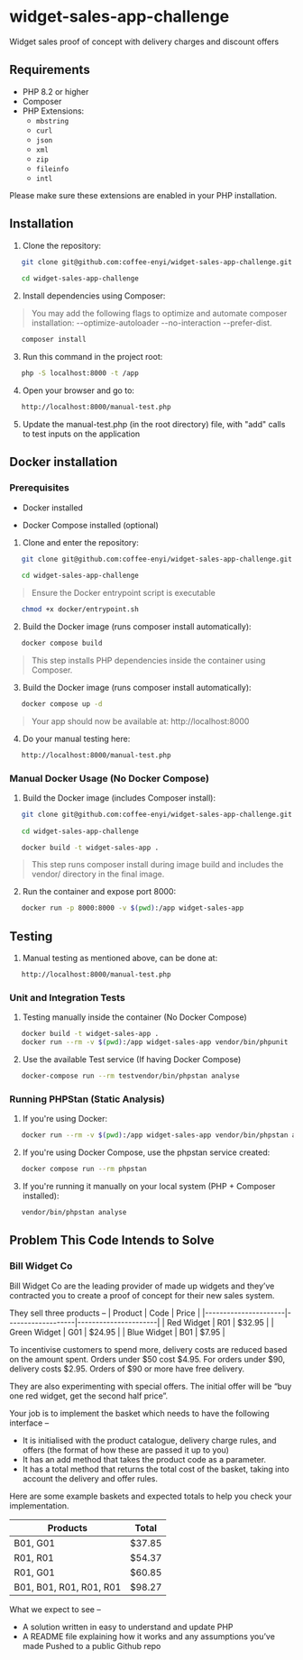 # widget-sales-app-challenge

Widget sales proof of concept with delivery charges and discount offers

## Requirements

- PHP 8.2 or higher
- Composer
- PHP Extensions:
  - `mbstring`
  - `curl`
  - `json`
  - `xml`
  - `zip`
  - `fileinfo`
  - `intl`

Please make sure these extensions are enabled in your PHP installation.




## Installation

1. Clone the repository:
```sh
   git clone git@github.com:coffee-enyi/widget-sales-app-challenge.git
   
   cd widget-sales-app-challenge
```

2. Install dependencies using Composer:
   
>  You may add the following flags to optimize and automate composer installation: --optimize-autoloader --no-interaction --prefer-dist.
```sh
   composer install 
```

3. Run this command in the project root:
```sh
   php -S localhost:8000 -t /app
```

4. Open your browser and go to:
```sh
   http://localhost:8000/manual-test.php
```

5. Update the manual-test.php (in the root directory) file, with "add" calls to test inputs on the application




## Docker installation

### Prerequisites

- Docker installed 

- Docker Compose installed (optional)

1. Clone and enter the repository:
```sh
   git clone git@github.com:coffee-enyi/widget-sales-app-challenge.git
   
   cd widget-sales-app-challenge
```
> Ensure the Docker entrypoint script is executable
```sh
   chmod +x docker/entrypoint.sh
```

2. Build the Docker image (runs composer install automatically):
```sh
   docker compose build
```
> This step installs PHP dependencies inside the container using Composer.

3. Build the Docker image (runs composer install automatically):
```sh
   docker compose up -d
```
> Your app should now be available at: http://localhost:8000

4. Do your manual testing here:
```sh
   http://localhost:8000/manual-test.php
```

### Manual Docker Usage (No Docker Compose)
1. Build the Docker image (includes Composer install):
```sh
   git clone git@github.com:coffee-enyi/widget-sales-app-challenge.git
   
   cd widget-sales-app-challenge

   docker build -t widget-sales-app .
```
> This step runs composer install during image build and includes the vendor/ directory in the final image.


2. Run the container and expose port 8000:
```sh
   docker run -p 8000:8000 -v $(pwd):/app widget-sales-app
```




## Testing
1. Manual testing as mentioned above, can be done at:
```sh
   http://localhost:8000/manual-test.php
```

### Unit and Integration Tests 
1. Testing manually inside the container (No Docker Compose)
```sh
   docker build -t widget-sales-app .
   docker run --rm -v $(pwd):/app widget-sales-app vendor/bin/phpunit
```

2. Use the available Test service (If having Docker Compose)
```sh
   docker-compose run --rm testvendor/bin/phpstan analyse
```


### Running PHPStan (Static Analysis)
1. If you're using Docker:
```sh
   docker run --rm -v $(pwd):/app widget-sales-app vendor/bin/phpstan analyse
```
2. If you're using Docker Compose, use the phpstan service created:
```sh
   docker compose run --rm phpstan
```
3. If you're running it manually on your local system (PHP + Composer installed):
```sh
   vendor/bin/phpstan analyse
```





## Problem This Code Intends to Solve
### Bill Widget Co
Bill Widget Co are the leading provider of made up widgets and they’ve contracted you to
create a proof of concept for their new sales system.


They sell three products –
| Product              | Code              | Price                |
|----------------------|-------------------|----------------------|
| Red Widget           | R01               | $32.95               |
| Green Widget         | G01               | $24.95               |
| Blue Widget          | B01               |  $7.95               |

To incentivise customers to spend more, delivery costs are reduced based on the amount
spent. Orders under $50 cost $4.95. For orders under $90, delivery costs $2.95. Orders of
$90 or more have free delivery.

They are also experimenting with special offers. The initial offer will be “buy one red widget,
get the second half price”.

Your job is to implement the basket which needs to have the following interface –
- It is initialised with the product catalogue, delivery charge rules, and offers (the
format of how these are passed it up to you)
- It has an add method that takes the product code as a parameter.
- It has a total method that returns the total cost of the basket, taking into account
the delivery and offer rules.

Here are some example baskets and expected totals to help you check your
implementation.

| Products                    | Total             |
|-----------------------------|-------------------|
| B01, G01                    | $37.85            |
| R01, R01                    | $54.37            |
| R01, G01                    | $60.85            |
| B01, B01, R01, R01, R01     | $98.27            |


What we expect to see –
- A solution written in easy to understand and update PHP
- A README file explaining how it works and any assumptions you’ve made
Pushed to a public Github repo